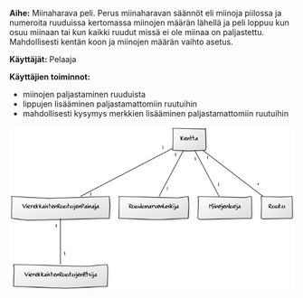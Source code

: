 **Aihe:** Miinaharava peli. Perus miinaharavan säännöt eli miinoja piilossa ja numeroita ruuduissa kertomassa miinojen määrän lähellä ja peli loppuu kun osuu miinaan tai kun kaikki ruudut missä ei ole miinaa on paljastettu. Mahdollisesti kentän koon ja miinojen määrän vaihto asetus. 

**Käyttäjät:** Pelaaja

**Käyttäjien toiminnot:**
- miinojen paljastaminen ruuduista
- lippujen lisääminen paljastamattomiin ruutuihin
- mahdollisesti kysymys merkkien lisääminen paljastamattomiin ruutuihin


![Määrittelyvaiheen luokkakaavio](miinaharavaluokkakaavio3.0.png)
